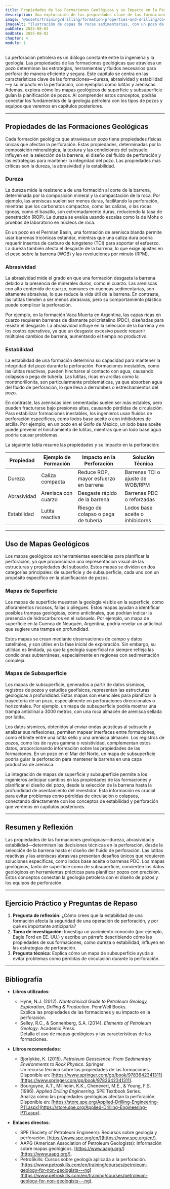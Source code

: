 ```yaml
---
title: Propiedades de las Formaciones Geológicas y su Impacto en la Perforación
description: Una exploración de las propiedades clave de las formaciones geológicas, como dureza, abrasividad y estabilidad, y su influencia en las operaciones de perforación. Este capítulo también aborda el uso de mapas geológicos para planificar pozos, conectando la geología con la ingeniería de perforación.
image: "@assets/training/drilling/formation-properties-and-drilling/cover.jpg"
imageAlt: "Ilustración de capas de rocas sedimentarias, con un pozo de perforación visible, que representa el diálogo entre geología e ingeniería"
pubDate: 2025-08-02
modDate: 2025-08-02
chapter: 4
module: 1
---
```


La perforación petrolera es un diálogo constante entre la ingeniería y la geología. Las propiedades de las formaciones geológicas que atraviesa un pozo determinan las estrategias, herramientas y fluidos necesarios para perforar de manera eficiente y segura. Este capítulo se centra en las características clave de las formaciones—dureza, abrasividad y estabilidad—y su impacto en la perforación, con ejemplos como lutitas y areniscas. Además, explora cómo los mapas geológicos de superficie y subsuperficie guían la planificación de pozos. Al comprender estos conceptos, podrás conectar los fundamentos de la geología petrolera con los tipos de pozos y equipos que veremos en capítulos posteriores.

---

## Propiedades de las Formaciones Geológicas

Cada formación geológica que atraviesa un pozo tiene propiedades físicas únicas que afectan la perforación. Estas propiedades, determinadas por la composición mineralógica, la textura y las condiciones del subsuelo, influyen en la selección de la barrena, el diseño del fluido de perforación y las estrategias para mantener la integridad del pozo. Las propiedades más críticas son la dureza, la abrasividad y la estabilidad.

### Dureza

La dureza mide la resistencia de una formación al corte de la barrena, determinada por la composición mineral y la compactación de la roca. Por ejemplo, las areniscas suelen ser menos duras, facilitando la perforación, mientras que los carbonatos compactos, como las calizas, o las rocas ígneas, como el basalto, son extremadamente duras, reduciendo la tasa de penetración (ROP). La dureza se evalúa usando escalas como la de Mohs o pruebas de laboratorio en núcleos de roca.

En un pozo en el Permian Basin, una formación de arenisca blanda permite usar barrenas tricónicas estándar, mientras que una caliza dura podría requerir insertos de carburo de tungsteno (TCI) para soportar el esfuerzo. La dureza también afecta el desgaste de la barrena, lo que exige ajustes en el peso sobre la barrena (WOB) y las revoluciones por minuto (RPM).

### Abrasividad

La abrasividad mide el grado en que una formación desgasta la barrena debido a la presencia de minerales duros, como el cuarzo. Las areniscas con alto contenido de cuarzo, comunes en cuencas sedimentarias, son altamente abrasivas, lo que reduce la vida útil de la barrena. En contraste, las lutitas tienden a ser menos abrasivas, pero su comportamiento plástico puede complicar la perforación.

Por ejemplo, en la formación Vaca Muerta en Argentina, las capas ricas en cuarzo requieren barrenas de diamante policristalino (PDC), diseñadas para resistir el desgaste. La abrasividad influye en la selección de la barrena y en los costos operativos, ya que un desgaste excesivo puede requerir múltiples cambios de barrena, aumentando el tiempo no productivo.

### Estabilidad

La estabilidad de una formación determina su capacidad para mantener la integridad del pozo durante la perforación. Formaciones inestables, como las lutitas reactivas, pueden hincharse al contacto con agua, causando colapsos o pega de tubería. Las lutitas, ricas en arcillas como la montmorillonita, son particularmente problemáticas, ya que absorben agua del fluido de perforación, lo que lleva a derrumbes o estrechamientos del pozo.

En contraste, las areniscas bien cementadas suelen ser más estables, pero pueden fracturarse bajo presiones altas, causando pérdidas de circulación. Para estabilizar formaciones inestables, los ingenieros usan fluidos de perforación específicos, como lodos base aceite o con inhibidores de arcilla. Por ejemplo, en un pozo en el Golfo de México, un lodo base aceite puede prevenir el hinchamiento de lutitas, mientras que un lodo base agua podría causar problemas.

La siguiente tabla resume las propiedades y su impacto en la perforación:

| **Propiedad**    | **Ejemplo de Formación** | **Impacto en la Perforación**                     | **Solución Técnica**                     |
|-------------------|--------------------------|--------------------------------------------------|------------------------------------------|
| Dureza            | Caliza compacta          | Reduce ROP, mayor esfuerzo en barrena            | Barrenas TCI o ajuste de WOB/RPM         |
| Abrasividad       | Arenisca con cuarzo      | Desgaste rápido de la barrena                   | Barrenas PDC o reforzadas               |
| Estabilidad       | Lutita reactiva          | Riesgo de colapso o pega de tubería             | Lodos base aceite o inhibidores          |

---

## Uso de Mapas Geológicos

Los mapas geológicos son herramientas esenciales para planificar la perforación, ya que proporcionan una representación visual de las estructuras y propiedades del subsuelo. Estos mapas se dividen en dos categorías principales: de superficie y de subsuperficie, cada uno con un propósito específico en la planificación de pozos.

### Mapas de Superficie

Los mapas de superficie muestran la geología visible en la superficie, como afloramientos rocosos, fallas o pliegues. Estos mapas ayudan a identificar posibles trampas geológicas, como anticlinales, que podrían indicar la presencia de hidrocarburos en el subsuelo. Por ejemplo, un mapa de superficie en la Cuenca de Neuquén, Argentina, podría revelar un anticlinal que sugiere una trampa en profundidad.

Estos mapas se crean mediante observaciones de campo y datos satelitales, y son útiles en la fase inicial de exploración. Sin embargo, su utilidad es limitada, ya que la geología superficial no siempre refleja las condiciones subterráneas, especialmente en regiones con sedimentación compleja.

### Mapas de Subsuperficie

Los mapas de subsuperficie, generados a partir de datos sísmicos, registros de pozos y estudios geofísicos, representan las estructuras geológicas a profundidad. Estos mapas son esenciales para planificar la trayectoria de un pozo, especialmente en perforaciones direccionales o horizontales. Por ejemplo, un mapa de subsuperficie podría mostrar una trampa anticlinal a 3000 metros, con una roca almacén de arenisca sellada por lutita.

Los datos sísmicos, obtenidos al enviar ondas acústicas al subsuelo y analizar sus reflexiones, permiten mapear interfaces entre formaciones, como el límite entre una lutita sello y una arenisca almacén. Los registros de pozos, como los de rayos gamma o resistividad, complementan estos datos, proporcionando información sobre las propiedades de las formaciones. En un pozo en el Mar del Norte, un mapa de subsuperficie podría guiar la perforación para mantener la barrena en una capa productiva de arenisca.

La integración de mapas de superficie y subsuperficie permite a los ingenieros anticipar cambios en las propiedades de las formaciones y planificar el diseño del pozo, desde la selección de la barrena hasta la profundidad de asentamiento del revestidor. Esta información es crucial para evitar problemas como pérdidas de circulación o colapsos, conectando directamente con los conceptos de estabilidad y perforación que veremos en capítulos posteriores.

---

## Resumen y Reflexión

Las propiedades de las formaciones geológicas—dureza, abrasividad y estabilidad—determinan las decisiones técnicas en la perforación, desde la selección de la barrena hasta el diseño del fluido de perforación. Las lutitas reactivas y las areniscas abrasivas presentan desafíos únicos que requieren soluciones específicas, como lodos base aceite o barrenas PDC. Los mapas geológicos, tanto de superficie como de subsuperficie, convierten los datos geológicos en herramientas prácticas para planificar pozos con precisión. Estos conceptos conectan la geología petrolera con el diseño de pozos y los equipos de perforación.

---

## Ejercicio Práctico y Preguntas de Repaso

1. **Pregunta de reflexión**: ¿Cómo crees que la estabilidad de una formación afecta la seguridad de una operación de perforación, y por qué es importante anticiparla?
2. **Tarea de investigación**: Investiga un yacimiento conocido (por ejemplo, Eagle Ford en EE. UU.) y escribe un párrafo describiendo cómo las propiedades de sus formaciones, como dureza o estabilidad, influyen en las estrategias de perforación.
3. **Pregunta técnica**: Explica cómo un mapa de subsuperficie ayuda a evitar problemas como pérdidas de circulación durante la perforación.

---

## Bibliografía

- **Libros utilizados**:
  - Hyne, N.J. (2012). *Nontechnical Guide to Petroleum Geology, Exploration, Drilling & Production*. PennWell Books.  
    Explica las propiedades de las formaciones y su impacto en la perforación.
  - Selley, R.C., & Sonnenberg, S.A. (2014). *Elements of Petroleum Geology*. Academic Press.  
    Detalla el uso de mapas geológicos y las características de las formaciones.

- **Libros recomendados**:
  - Bjorlykke, K. (2015). *Petroleum Geoscience: From Sedimentary Environments to Rock Physics*. Springer.  
    Un recurso técnico sobre las propiedades de las formaciones. Disponible en: [https://www.springer.com/gp/book/9783642341311](https://www.springer.com/gp/book/9783642341311).
  - Bourgoyne, A.T., Millheim, K.K., Chenevert, M.E., & Young, F.S. (1986). *Applied Drilling Engineering*. SPE Textbook Series.  
    Analiza cómo las propiedades geológicas afectan la perforación. Disponible en: [https://store.spe.org/Applied-Drilling-Engineering-P11.aspx](https://store.spe.org/Applied-Drilling-Engineering-P11.aspx).

- **Enlaces directos**:
  - SPE (Society of Petroleum Engineers): Recursos sobre geología y perforación. [https://www.spe.org/en/](https://www.spe.org/en/).
  - AAPG (American Association of Petroleum Geologists): Información sobre mapas geológicos. [https://www.aapg.org/](https://www.aapg.org/).
  - PetroSkills: Cursos sobre geología aplicada a la perforación. [https://www.petroskills.com/en/training/courses/petroleum-geology-for-non-geologists---ng](https://www.petroskills.com/en/training/courses/petroleum-geology-for-non-geologists---ng).
  